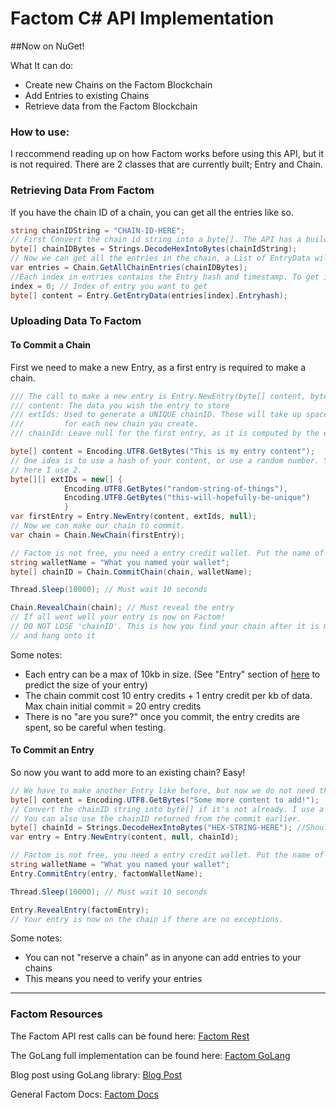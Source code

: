 # Factom C# API Implementation
##Now on NuGet!


What It can do:

 * Create new Chains on the Factom Blockchain
 * Add Entries to existing Chains
 * Retrieve data from the Factom Blockchain

### **How to use:**
I reccommend reading up on how Factom works before using this API, but it is not required.
There are 2 classes that are currently built; Entry and Chain.

### Retrieving Data From Factom
If you have the chain ID of a chain, you can get all the entries like so.
```cs
string chainIDString = "CHAIN-ID-HERE";
// First Convert the chain id string into a byte[]. The API has a build in converter.
byte[] chainIDBytes = Strings.DecodeHexIntoBytes(chainIdString);
// Now we can get all the entries in the chain, a List of EntryData will be returned.
var entries = Chain.GetAllChainEntries(chainIDBytes);
//Each index in entries contains the Entry hash and timestamp. To get it's content, use:
index = 0; // Index of entry you want to get
byte[] content = Entry.GetEntryData(entries[index].Entryhash);
````

### Uploading Data To Factom
#### To Commit a Chain
First we need to make a new Entry, as a first entry is required to make a chain.
```cs
/// The call to make a new entry is Entry.NewEntry(byte[] content, byte[][] extIds, byte[] chainId)
/// content: The data you wish the entry to store
/// extIds: Used to generate a UNIQUE chainID. These will take up space in the Entry, and make these unique
///         for each new chain you create.
/// chainId: Leave null for the first entry, as it is computed by the extIds

byte[] content = Encoding.UTF8.GetBytes("This is my entry content");
// One idea is to use a hash of your content, or use a random number. You can use any number of extIds,
// here I use 2.
byte[][] extIDs = new[] {
            Encoding.UTF8.GetBytes("random-string-of-things"),
            Encoding.UTF8.GetBytes("this-will-hopefully-be-unique")
            }
var firstEntry = Entry.NewEntry(content, extIds, null);
// Now we can make our chain to commit.
var chain = Chain.NewChain(firstEntry);

// Factom is not free, you need a entry credit wallet. Put the name of your wallet here:
string walletName = "What you named your wallet";
byte[] chainID = Chain.CommitChain(chain, walletName);

Thread.Sleep(10000); // Must wait 10 seconds

Chain.RevealChain(chain); // Must reveal the entry
// If all went well your entry is now on Factom!
// DO NOT LOSE 'chainID'. This is how you find your chain after it is made, so make it a form of output
// and hang onto it

```
Some notes:
- Each entry can be  a max of 10kb in size. (See "Entry" section of [here](https://github.com/FactomProject/FactomDocs/blob/master/factomDataStructureDetails.md) to predict the size of your entry)
- The chain commit cost 10 entry credits + 1 entry credit per kb of data. Max chain initial commit = 20 entry credits
- There is no "are you sure?" once you commit, the entry credits are spent, so be careful when testing.

#### To Commit an Entry
So now you want to add more to an existing chain? Easy!
```cs
// We have to make another Entry like before, but now we do not need the extIds.
byte[] content = Encoding.UTF8.GetBytes("Some more content to add!");
// Convert the chainID string into byte[] if it's not already. I use a function I made, you can too.
// You can also use the chainID returned from the commit earlier.
byte[] chainId = Strings.DecodeHexIntoBytes("HEX-STRING-HERE"); //Should be in hex, case does not matter
var entry = Entry.NewEntry(content, null, chainId);

// Factom is not free, you need a entry credit wallet. Put the name of your wallet here:
string walletName = "What you named your wallet";
Entry.CommitEntry(entry, factomWalletName);

Thread.Sleep(10000); // Must wait 10 seconds

Entry.RevealEntry(factomEntry);
// Your entry is now on the chain if there are no exceptions.
```
Some notes:
- You can not "reserve a chain" as in anyone can add entries to your chains
- This means you need to verify your entries


---

### Factom Resources
The Factom API rest calls can be found here: [Factom Rest](https://github.com/FactomProject/FactomDocs/blob/master/FactoidAPI.md) 

The GoLang full implementation can be found here: [Factom GoLang](https://github.com/FactomProject/factom/)

Blog post using GoLang library: [Blog Post](http://www.factom.com/monitoring-the-poloniex-exchange-with-factom/)

General Factom Docs: [Factom Docs](https://github.com/FactomProject/FactomDocs)
